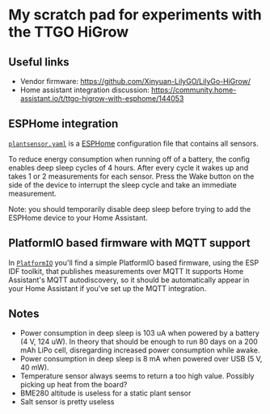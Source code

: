 # My scratch pad for experiments with the TTGO HiGrow

## Useful links
* Vendor firmware: https://github.com/Xinyuan-LilyGO/LilyGo-HiGrow/
* Home assistant integration discussion: https://community.home-assistant.io/t/ttgo-higrow-with-esphome/144053

## ESPHome integration

[`plantsensor.yaml`](https://github.com/jowiho/plantsensor/blob/main/plantsensor.yaml)
is a [ESPHome](https://esphome.io/) configuration file that contains all sensors.

To reduce energy consumption when running off of a battery, the config enables deep sleep cycles of 4 hours.
After every cycle it wakes up and takes 1 or 2 measurements for each sensor.
Press the Wake button on the side of the device to interrupt the sleep cycle and take an immediate measurement.

Note: you should temporarily disable deep sleep before trying to add the ESPHome device to your Home Assistant.

## PlatformIO based firmware with MQTT support

In [`PlatformIO`](https://github.com/jowiho/plantsensor/blob/main/PlatformIO) you'll find a simple
PlatformIO based firmware, using the ESP IDF toolkit, that publishes measurements over MQTT
It supports Home Assistant's MQTT autodiscovery, so it should be automatically appear in your Home Assistant if you've set up the MQTT integration.

## Notes
* Power consumption in deep sleep is 103 uA when powered by a battery (4 V, 124 uW). In theory that should be enough to run 80 days on a 200 mAh LiPo cell, disregarding increased power consumption while awake.
* Power consumption in deep sleep is 8 mA when powered over USB (5 V, 40 mW).
* Temperature sensor always seems to return a too high value. Possibly picking up heat from the board?
* BME280 altitude is useless for a static plant sensor
* Salt sensor is pretty useless
